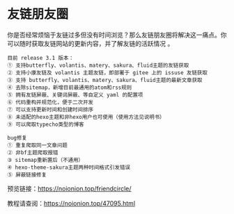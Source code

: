 # 友链朋友圈

你是否经常烦恼于友链过多但没有时间浏览？那么友链朋友圈将解决这一痛点。你可以随时获取友链网站的更新内容，并了解友链的活跃情况 。

```
目前 release 3.1 版本：
① 支持butterfly、volantis、matery、sakura、fluid主题的友链获取
② 支持小康友链及 volantis 主题友链，即部署于 gitee 上的 issuse 友链获取
③ 支持 butterfly、volantis、matery、sakura、fluid主题的最新文章获取
④ 去除sitemap，新增目前最通用的atom和rss规则
⑤ 拥有友链屏蔽、关键词屏蔽、等自定义 yaml 的配置项
⑥ 代码重构并规范化，便于二次开发
⑦ 可以支持更新时间和创建时间排序
⑧ 未适配的hexo主题和非hexo用户也可使用（使用方法见说明书）
⑨ 可以爬取typecho类型的博客

bug修复
① 重复爬取同一文章问题
② 非bf主题爬取报错
③ sitemap重新置后（不通用）
④ hexo-theme-sakura主题两种时间格式引发错误
⑤ 屏蔽链接修复
```
预览链接：https://noionion.top/friendcircle/

教程请查阅：https://noionion.top/47095.html




